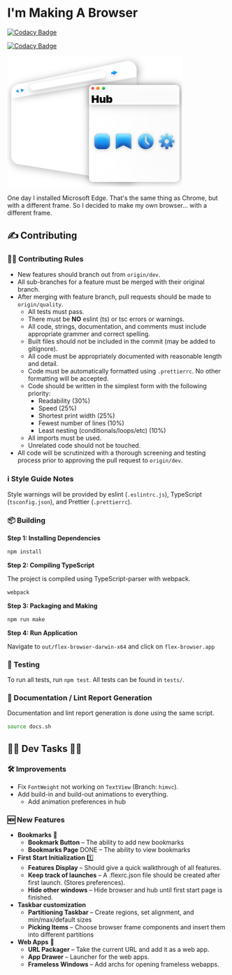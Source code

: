 # I'm Making A Browser

[![Codacy Badge](https://app.codacy.com/project/badge/Grade/d3aa9ab6f4e2428994c506a1ce4ecf1e)](https://www.codacy.com/gh/VirajShah21/FlexBrowser/dashboard?utm_source=github.com&utm_medium=referral&utm_content=VirajShah21/FlexBrowser&utm_campaign=Badge_Grade)

[![Codacy Badge](https://app.codacy.com/project/badge/Coverage/d3aa9ab6f4e2428994c506a1ce4ecf1e)](https://www.codacy.com/gh/VirajShah21/FlexBrowser/dashboard?utm_source=github.com&utm_medium=referral&utm_content=VirajShah21/FlexBrowser&utm_campaign=Badge_Coverage)

![Browser Layers](README/Browser.png)

One day I installed Microsoft Edge. That's the same thing as Chrome, but with a different frame. So I decided to make my own browser... with a different frame.

## ✍️ Contributing

### 👩‍⚖️ Contributing Rules

-   New features should branch out from `origin/dev`.
-   All sub-branches for a feature must be merged with their original branch.
-   After merging with feature branch, pull requests should be made to `origin/quality`.
    -   All tests must pass.
    -   There must be **NO** eslint (ts) or tsc errors or warnings.
    -   All code, strings, documentation, and comments must include appropriate grammer and correct spelling.
    -   Built files should not be included in the commit (may be added to gitignore).
    -   All code must be appropriately documented with reasonable length and detail.
    -   Code must be automatically formatted using `.prettierrc`. No other formatting will be accepted.
    -   Code should be written in the simplest form with the following priority:
        -   Readability (30%)
        -   Speed (25%)
        -   Shortest print width (25%)
        -   Fewest number of lines (10%)
        -   Least nesting (conditionals/loops/etc) (10%)
    -   All imports must be used.
    -   Unrelated code should not be touched.
-   All code will be scrutinized with a thorough screening and testing process prior to approving the pull request to `origin/dev`.

### ℹ Style Guide Notes

Style warnings will be provided by eslint (`.eslintrc.js`), TypeScript (`tsconfig.json`), and Prettier (`.prettierrc`).

### 📦 Building

**Step 1: Installing Dependencies**

```bash
npm install
```

**Step 2: Compiling TypeScript**

The project is compiled using TypeScript-parser with webpack.

```bash
webpack
```

**Step 3: Packaging and Making**

```bash
npm run make
```

**Step 4: Run Application**

Navigate to `out/flex-browser-darwin-x64` and click on `flex-browser.app`

### 🧪 Testing

To run all tests, run `npm test`. All tests can be found in `tests/`.

### 📑 Documentation / Lint Report Generation

Documentation and lint report generation is done using the same script.

```bash
source docs.sh
```

## 👨‍💻 Dev Tasks 👩‍💻

### 🛠 Improvements

-   Fix `FontWeight` not working on `TextView` (Branch: `himvc`).
-   Add build-in and build-out animations to everything.
    -   Add animation preferences in hub

### 🆕 New Features

-   **Bookmarks** 🔖
    -   **Bookmark Button** – The ability to add new bookmarks
    -   **Bookmarks Page** DONE – The ability to view bookmarks
-   **First Start Initialization** 1️⃣
    -   **Features Display** – Should give a quick walkthrough of all features.
    -   **Keep track of launches** – A .flexrc.json file should be created after first launch. (Stores preferences).
    -   **Hide other windows** – Hide browser and hub until first start page is finished.
-   **Taskbar customization**
    -   **Partitioning Taskbar** – Create regions, set alignment, and min/max/default sizes
    -   **Picking Items** – Choose browser frame components and insert them into different partitions
-   **Web Apps** 📱
    -   **URL Packager** – Take the current URL and add it as a web app.
    -   **App Drawer** – Launcher for the web apps.
    -   **Frameless Windows** – Add archs for opening frameless webapps.
